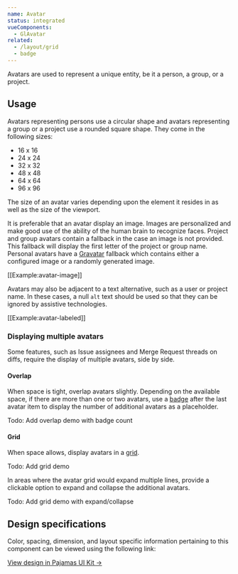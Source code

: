 ```yaml
---
name: Avatar
status: integrated
vueComponents:
  - GlAvatar
related:
  - /layout/grid
  - badge
---
```


Avatars are used to represent a unique entity, be it a person, a group, or a project.

## Usage

Avatars representing persons use a circular shape and avatars representing a group or a project use a rounded square shape. They come in the following sizes:

* 16 x 16
* 24 x 24
* 32 x 32
* 48 x 48
* 64 x 64
* 96 x 96

The size of an avatar varies depending upon the element it resides in as well as the size of the viewport.

It is preferable that an avatar display an image. Images are personalized and make good use of the ability of the human brain to recognize faces. Project and group avatars contain a fallback in the case an image is not provided. This fallback will display the first letter of the project or group name. Personal avatars have a [Gravatar](https://gravatar.com) fallback which contains either a configured image or a randomly generated image.

[[Example:avatar-image]]

Avatars may also be adjacent to a text alternative, such as a user or project name. In these cases, a null `alt` text should be used so that they can be ignored by assistive technologies.

[[Example:avatar-labeled]]

### Displaying multiple avatars

Some features, such as Issue assignees and Merge Request threads on diffs, require the display of multiple avatars, side by side.

#### Overlap

When space is tight, overlap avatars slightly. Depending on the available space, if there are more than one or two avatars, use a [badge](/components/badge) after the last avatar item to display the number of additional avatars as a placeholder.

Todo: Add overlap demo with badge count

#### Grid

When space allows, display avatars in a [grid](/layout/grid).

Todo: Add grid demo

In areas where the avatar grid would expand multiple lines, provide a clickable option to expand and collapse the additional avatars.

Todo: Add grid demo with expand/collapse

## Design specifications

Color, spacing, dimension, and layout specific information pertaining to this component can be viewed using the following link:

[View design in Pajamas UI Kit →](https://www.figma.com/file/qEddyqCrI7kPSBjGmwkZzQ/Pajamas-UI-Kit-Beta?node-id=1833%3A2845)
